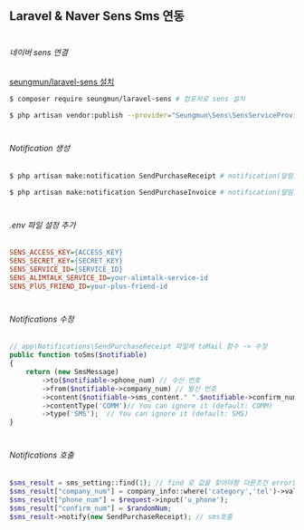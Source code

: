 ## Laravel & Naver Sens Sms 연동
#
###### 네이버 sens 연결
[seungmun/laravel-sens 설치](https://github.com/seungmun/laravel-sens)

~~~bash
$ composer require seungmun/laravel-sens # 컴포저로 sens 설치
~~~

~~~bash
$ php artisan vendor:publish --provider="Seungmun\Sens\SensServiceProvider" --tag="config" # vendor 에 서비스 추가
~~~
#
###### Notification 생성
~~~bash
$ php artisan make:notification SendPurchaseReceipt # notification(알림) 생성 (sms)
~~~
~~~bash
$ php artisan make:notification SendPurchaseInvoice # notification(알림) 생성 (mms)
~~~
#
###### .env 파일 설정 추가
~~~ini
SENS_ACCESS_KEY={ACCESS_KEY}
SENS_SECRET_KEY={SECRET_KEY}
SENS_SERVICE_ID={SERVICE_ID}
SENS_ALIMTALK_SERVICE_ID=your-alimtalk-service-id
SENS_PlUS_FRIEND_ID=your-plus-friend-id
~~~
#
###### Notifications 수정
~~~php 
// app\Notifications\SendPurchaseReceipt 파일에 toMail 함수 -> 수정
public function toSms($notifiable) 
{
    return (new SmsMessage)
        ->to($notifiable->phone_num) // 수신 번호
        ->from($notifiable->company_num) // 발신 번호
        ->content($notifiable->sms_content." ".$notifiable->confirm_num) // 내용
        ->contentType('COMM')// You can ignore it (default: COMM)
        ->type('SMS');  // You can ignore it (default: SMS)
}
~~~
#
###### Notifications 호출
~~~php 
$sms_result = sms_setting::find(1); // find 로 값을 찾아야함 다른조건 error남
$sms_result["company_num"] = company_info::where('category','tel')->value('content');
$sms_result["phone_num"] = $request->input('u_phone');
$sms_result["confirm_num"] = $randomNum;
$sms_result->notify(new SendPurchaseReceipt); // sms호출
~~~
